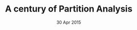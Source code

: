 ---
layout: post
date: 30 Apr 2015
title: "A century of Partition Analysis"
venue: Koç University Math Seminar (Istanbul, Turkey)
---